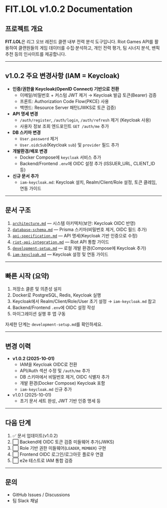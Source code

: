 # FIT.LOL v1.0.2 Documentation

## 프로젝트 개요
**FIT.LOL**은 리그 오브 레전드 클랜 내부 전력 분석 도구입니다. Riot Games API를 활용하여 클랜원들의 게임 데이터를 수집·분석하고, 개인 전력 평가, 팀 시너지 분석, 밴픽 추천 등의 인사이트를 제공합니다.

---

## v1.0.2 주요 변경사항 (IAM = Keycloak)
- **인증/권한을 Keycloak(OpenID Connect) 기반으로 전환**
  - 이메일/비밀번호 + 커스텀 JWT 제거 → Keycloak 발급 토큰(Bearer) 검증
  - 프론트: Authorization Code Flow(PKCE) 사용
  - 백엔드: Resource Server 패턴(JWKS로 토큰 검증)
- **API 명세 변경**
  - `/auth/register`, `/auth/login`, `/auth/refresh` 제거 (Keycloak 사용)
  - 사용자 정보 조회 엔드포인트 `GET /auth/me` 추가
- **DB 스키마 변경**
  - `User.password` 제거
  - `User.oidcSub`(Keycloak `sub`) 및 `provider` 필드 추가
- **개발환경/배포 변경**
  - Docker Compose에 `keycloak` 서비스 추가
  - Backend/Frontend `.env`에 OIDC 설정 추가 (ISSUER_URL, CLIENT_ID 등)
- **신규 문서 추가**
  - `iam-keycloak.md`: Keycloak 설치, Realm/Client/Role 설정, 토큰 클레임, 연동 가이드

---

## 문서 구조
1. [`architecture.md`](./architecture.md) — 시스템 아키텍처(보안: Keycloak OIDC 반영)
2. [`database-schema.md`](./database-schema.md) — Prisma 스키마(비밀번호 제거, OIDC 필드 추가)
3. [`api-specification.md`](./api-specification.md) — API 명세(Keycloak 기반 인증으로 수정)
4. [`riot-api-integration.md`](./riot-api-integration.md) — Riot API 통합 가이드
5. [`development-setup.md`](./development-setup.md) — 로컬 개발 환경(Compose에 Keycloak 추가)
6. [`iam-keycloak.md`](./iam-keycloak.md) — Keycloak 설정 및 연동 가이드

---

## 빠른 시작 (요약)
1. 저장소 클론 및 의존성 설치
2. Docker로 PostgreSQL, Redis, Keycloak 실행
3. Keycloak에서 Realm/Client/Role/User 초기 설정 → `iam-keycloak.md` 참고
4. Backend/Frontend `.env`에 OIDC 설정 작성
5. 마이그레이션 실행 후 앱 구동

자세한 단계는 `development-setup.md`를 확인하세요.

---

## 변경 이력
- **v1.0.2 (2025-10-01)**
  - IAM을 Keycloak OIDC로 전환
  - API/Auth 섹션 수정 및 `/auth/me` 추가
  - DB 스키마에서 비밀번호 제거, OIDC 식별자 추가
  - 개발 환경(Docker Compose) Keycloak 포함
  - `iam-keycloak.md` 신규 추가
- v1.0.1 (2025-10-01)
  - 초기 문서 세트 완성, JWT 기반 인증 명세 등

---

## 다음 단계
1. ✅ 문서 업데이트(v1.0.2)
2. ⬜ Backend에 OIDC 토큰 검증 미들웨어 추가(JWKS)
3. ⬜ Role 기반 권한 미들웨어(`LEADER`, `MEMBER`) 구현
4. ⬜ Frontend OIDC 로그인/로그아웃 플로우 연결
5. ⬜ e2e 테스트로 IAM 통합 검증

---

## 문의
- GitHub Issues / Discussions
- 팀 Slack 채널
